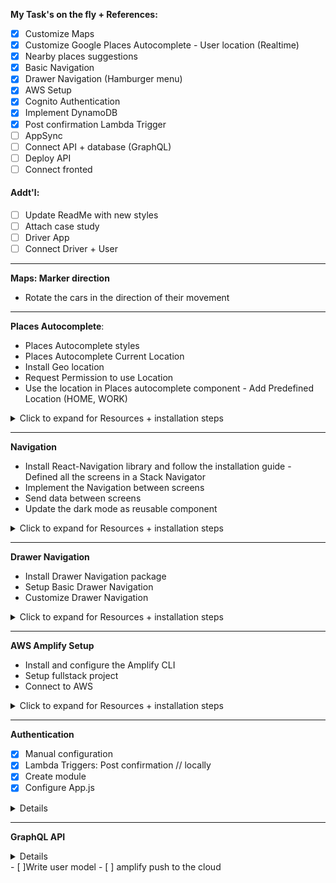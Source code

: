 <b>My Task's on the fly + References:</b>

- [x] Customize Maps
- [x] Customize Google Places Autocomplete - User location (Realtime)
- [x] Nearby places suggestions
- [x] Basic Navigation
- [x] Drawer Navigation (Hamburger menu)
- [x] AWS Setup
- [x] Cognito Authentication
- [x] Implement DynamoDB
- [x] Post confirmation Lambda Trigger
- [ ] AppSync
- [ ] Connect API + database (GraphQL)
- [ ] Deploy API
- [ ] Connect fronted

#### Addt'l:

- [ ] Update ReadMe with new styles
- [ ] Attach case study
- [ ] Driver App
- [ ] Connect Driver + User

<hr>

<b>Maps: Marker direction</b>

- Rotate the cars in the direction of their movement

<hr>

<b>Places Autocomplete</b>:

- Places Autocomplete styles
- Places Autocomplete Current Location
- Install Geo location
- Request Permission to use Location
- Use the location in Places autocomplete component - Add Predefined Location (HOME, WORK)

<details>
  <summary>Click to expand for Resources + installation steps</summary>
<b>iOS Resources:</b>

([React Native Google Places Library Autocomplete](https://github.com/FaridSafi/react-native-google-places-autocomplete/blob/master/README.md))

```
npm install @react-native-community/geolocation --save
// Library installation
```

- Enable Google Places API Web Service + [Google Places API keys](https://developers.google.com/places/documentation/)

- Enable Billing for the project to the account

```
npx pod-install
// Once library and API are enabled, install pods
```

then,

```
npx react-native run-ios
// To rebuild
```

</details>

<hr>
<b> Navigation</b>

- Install React-Navigation library and follow the installation guide - Defined all the screens in a Stack Navigator
- Implement the Navigation between screens
- Send data between screens
- Update the dark mode as reusable component

<details>
  <summary>Click to expand for Resources + installation steps</summary>
<b>iOS Resources:</b>

([React Native Navigation](https://reactnavigation.org/docs/getting-started))

```

npm install @react-navigation/native
// Library installation

npm install react-native-reanimated react-native-gesture-handler react-native-screens react-native-safe-area-context @react-native-community/masked-view
npm install @react-navigation/stack
// Install dependencies

// app + cd ios/
npx pod-install
// Once library and API are enabled, install pods

// cd..
npx react-native run-ios
// To rebuild


import 'react-native-gesture-handler';
import { createStackNavigator } from '@react-navigation/stack';
const Stack = createStackNavigator();
// Then insert in app.js to initialize (or corresponding file)
```

</details>

<hr>
<b> Drawer Navigation </b>

- Install Drawer Navigation package
- Setup Basic Drawer Navigation
- Customize Drawer Navigation
<details>
  <summary>Click to expand for Resources + installation steps</summary>
<b>iOS Resources:</b>

([React Native Drawer Navigation](https://reactnavigation.org/docs/drawer-based-navigation/))

```

npm install @react-navigation/drawer

import { createDrawerNavigator } from '@react-navigation/drawer';


const Drawer = createDrawerNavigator();
// Then insert in app.js to initialize (or corresponding file)
```

</details>

<hr>
<b> AWS Amplify Setup </b>

- Install and configure the Amplify CLI
- Setup fullstack project
- Connect to AWS
<details>
  <summary>Click to expand for Resources + installation steps</summary>
<b>iOS Resources:</b>

([Documentation for installation](https://docs.amplify.aws/start/getting-started/installation/q/integration/react-native))

<details><summary>Prerequisites for CLI</summary>

```

npm install -g @aws-amplify/cli
// sudo since it is installed globally

npx amplify configure
// sign into AWS console

// Amazon IAM creation will display:
Specify the AWS Region
? region:  # Your preferred region
Specify the username of the new IAM user:
? user name:  # User name for Amplify IAM user
Complete the user creation using the AWS console



// provide 'accessKeyId` + `secretAccessKey`
// prompts that display:
Enter the access key of the newly created user:
? accessKeyId:  # YOUR_ACCESS_KEY_ID
? secretAccessKey:  # YOUR_SECRET_ACCESS_KEY
This would update/create the AWS Profile in your local machine
? Profile Name:  # (default)

Successfully set up the new user.

```

</details>
<details>
<summary>Initialize Amplify</summary>

```
cd Uber // cd into project name

npx amplify init


// Install Amplify libraries
npm install aws-amplify aws-amplify-react-native amazon-cognito-identity-js @react-native-community/netinfo

npx pod-install // cd iOS


cd Uber // return to project
// import
import Amplify from 'aws-amplify'
import config from './aws-exports'
Amplify.configure(config)
```

</details>

</details>

<hr>
<b> Authentication </b>

- [x] Manual configuration
- [x] Lambda Triggers: Post confirmation // locally
- [x] Create module
- [x] Configure App.js

<details>

```
npx amplify add auth
```

</details>
<hr>

<b>GraphQL API</b>

<details>

```
npx amplify add api
```

</details>
- [ ]Write user model
- [ ] amplify push to the cloud

</details>
